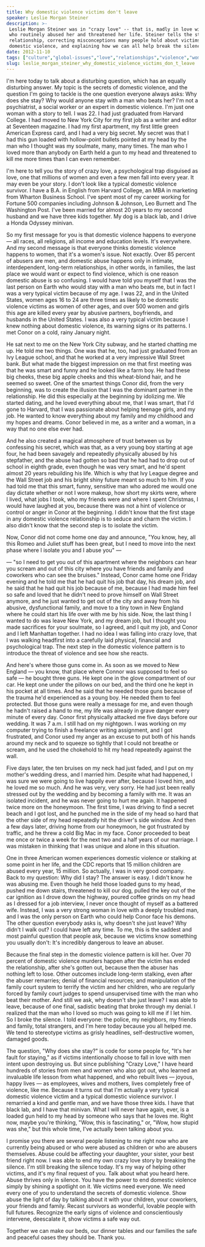 ```yaml
---
title: Why domestic violence victims don't leave
speaker: Leslie Morgan Steiner
description: >-
 Leslie Morgan Steiner was in "crazy love" -- that is, madly in love with a man
 who routinely abused her and threatened her life. Steiner tells the story of her
 relationship, correcting misconceptions many people hold about victims of
 domestic violence, and explaining how we can all help break the silence.
date: 2012-11-10
tags: ["culture","global-issues","love","relationships","violence","women"]
slug: leslie_morgan_steiner_why_domestic_violence_victims_don_t_leave
---
```


I'm here today to talk about a disturbing question, which has an equally disturbing
answer. My topic is the secrets of domestic violence, and the question I'm going to tackle
is the one question everyone always asks: Why does she stay? Why would anyone stay with a
man who beats her? I'm not a psychiatrist, a social worker or an expert in domestic
violence. I'm just one woman with a story to tell. I was 22. I had just graduated from
Harvard College. I had moved to New York City for my first job as a writer and editor at
Seventeen magazine. I had my first apartment, my first little green American Express card,
and I had a very big secret. My secret was that I had this gun loaded with hollow-point
bullets pointed at my head by the man who I thought was my soulmate, many, many times. The
man who I loved more than anybody on Earth held a gun to my head and threatened to kill me
more times than I can even remember.

I'm here to tell you the story of crazy love, a psychological trap disguised as love, one
that millions of women and even a few men fall into every year. It may even be your
story. I don't look like a typical domestic violence survivor. I have a B.A. in English
from Harvard College, an MBA in marketing from Wharton Business School. I've spent most of
my career working for Fortune 500 companies including Johnson & Johnson, Leo Burnett and
The Washington Post. I've been married for almost 20 years to my second husband and we
have three kids together. My dog is a black lab, and I drive a Honda Odyssey minivan.

So my first message for you is that domestic violence happens to everyone — all races, all
religions, all income and education levels. It's everywhere. And my second message is that
everyone thinks domestic violence happens to women, that it's a women's issue. Not
exactly. Over 85 percent of abusers are men, and domestic abuse happens only in intimate,
interdependent, long-term relationships, in other words, in families, the last place we
would want or expect to find violence, which is one reason domestic abuse is so
confusing. I would have told you myself that I was the last person on Earth who would stay
with a man who beats me, but in fact I was a very typical victim because of my age. I was
22, and in the United States, women ages 16 to 24 are three times as likely to be domestic
violence victims as women of other ages, and over 500 women and girls this age are killed
every year by abusive partners, boyfriends, and husbands in the United States. I was also a
very typical victim because I knew nothing about domestic violence, its warning signs or
its patterns. I met Conor on a cold, rainy January night.

He sat next to me on the New York City subway, and he started chatting me up. He told me
two things. One was that he, too, had just graduated from an Ivy League school, and that
he worked at a very impressive Wall Street bank. But what made the biggest impression on
me that first meeting was that he was smart and funny and he looked like a farm boy. He
had these big cheeks, these big apple cheeks and this wheat-blond hair, and he seemed so
sweet. One of the smartest things Conor did, from the very beginning, was to create the
illusion that I was the dominant partner in the relationship. He did this especially at
the beginning by idolizing me. We started dating, and he loved everything about me, that I
was smart, that I'd gone to Harvard, that I was passionate about helping teenage girls,
and my job. He wanted to know everything about my family and my childhood and my hopes and
dreams. Conor believed in me, as a writer and a woman, in a way that no one else ever
had.

And he also created a magical atmosphere of trust between us by confessing his secret,
which was that, as a very young boy starting at age four, he had been savagely and
repeatedly physically abused by his stepfather, and the abuse had gotten so bad that he
had had to drop out of school in eighth grade, even though he was very smart, and he'd
spent almost 20 years rebuilding his life. Which is why that Ivy League degree and the
Wall Street job and his bright shiny future meant so much to him. If you had told me that
this smart, funny, sensitive man who adored me would one day dictate whether or not I wore
makeup, how short my skirts were, where I lived, what jobs I took, who my friends were and
where I spent Christmas, I would have laughed at you, because there was not a hint of
violence or control or anger in Conor at the beginning. I didn't know that the first stage
in any domestic violence relationship is to seduce and charm the victim. I also didn't know
that the second step is to isolate the victim.

Now, Conor did not come home one day and announce, "You know, hey, all this Romeo and
Juliet stuff has been great, but I need to move into the next phase where I isolate you
and I abuse you" — 

— "so I need to get you out of this apartment where the neighbors can hear you scream and
out of this city where you have friends and family and coworkers who can see the bruises."
Instead, Conor came home one Friday evening and he told me that he had quit his job that
day, his dream job, and he said that he had quit his job because of me, because I had made
him feel so safe and loved that he didn't need to prove himself on Wall Street anymore,
and he just wanted to get out of the city and away from his abusive, dysfunctional family,
and move to a tiny town in New England where he could start his life over with me by his
side. Now, the last thing I wanted to do was leave New York, and my dream job, but I
thought you made sacrifices for your soulmate, so I agreed, and I quit my job, and Conor
and I left Manhattan together. I had no idea I was falling into crazy love, that I was
walking headfirst into a carefully laid physical, financial and psychological trap. The
next step in the domestic violence pattern is to introduce the threat of violence and see
how she reacts.

And here's where those guns come in. As soon as we moved to New England — you know, that
place where Connor was supposed to feel so safe — he bought three guns. He kept one in the
glove compartment of our car. He kept one under the pillows on our bed, and the third one
he kept in his pocket at all times. And he said that he needed those guns because of the
trauma he'd experienced as a young boy. He needed them to feel protected. But those guns
were really a message for me, and even though he hadn't raised a hand to me, my life was
already in grave danger every minute of every day. Conor first physically attacked me five
days before our wedding. It was 7 a.m. I still had on my nightgown. I was working on my
computer trying to finish a freelance writing assignment, and I got frustrated, and Conor
used my anger as an excuse to put both of his hands around my neck and to squeeze so
tightly that I could not breathe or scream, and he used the chokehold to hit my head
repeatedly against the wall.

Five days later, the ten bruises on my neck had just faded, and I put on my mother's
wedding dress, and I married him. Despite what had happened, I was sure we were going to
live happily ever after, because I loved him, and he loved me so much. And he was very,
very sorry. He had just been really stressed out by the wedding and by becoming a family
with me. It was an isolated incident, and he was never going to hurt me again. It happened
twice more on the honeymoon. The first time, I was driving to find a secret beach and I
got lost, and he punched me in the side of my head so hard that the other side of my head
repeatedly hit the driver's side window. And then a few days later, driving home from our
honeymoon, he got frustrated by traffic, and he threw a cold Big Mac in my face. Conor
proceeded to beat me once or twice a week for the next two and a half years of our
marriage. I was mistaken in thinking that I was unique and alone in this
situation.

One in three American women experiences domestic violence or stalking at some point in her
life, and the CDC reports that 15 million children are abused every year, 15 million. So
actually, I was in very good company. Back to my question: Why did I stay? The answer is
easy. I didn't know he was abusing me. Even though he held those loaded guns to my head,
pushed me down stairs, threatened to kill our dog, pulled the key out of the car ignition
as I drove down the highway, poured coffee grinds on my head as I dressed for a job
interview, I never once thought of myself as a battered wife. Instead, I was a very strong
woman in love with a deeply troubled man, and I was the only person on Earth who could
help Conor face his demons. The other question everybody asks is, why doesn't she just
leave? Why didn't I walk out? I could have left any time. To me, this is the saddest and
most painful question that people ask, because we victims know something you usually
don't: It's incredibly dangerous to leave an abuser.

Because the final step in the domestic violence pattern is kill her. Over 70 percent of
domestic violence murders happen after the victim has ended the relationship, after she's
gotten out, because then the abuser has nothing left to lose. Other outcomes include
long-term stalking, even after the abuser remarries; denial of financial resources; and
manipulation of the family court system to terrify the victim and her children, who are
regularly forced by family court judges to spend unsupervised time with the man who beat
their mother. And still we ask, why doesn't she just leave? I was able to leave, because of
one final, sadistic beating that broke through my denial. I realized that the man who I
loved so much was going to kill me if I let him. So I broke the silence. I told everyone:
the police, my neighbors, my friends and family, total strangers, and I'm here today
because you all helped me. We tend to stereotype victims as grisly headlines,
self-destructive women, damaged goods.

The question, "Why does she stay?" is code for some people for, "It's her fault for
staying," as if victims intentionally choose to fall in love with men intent upon
destroying us. But since publishing "Crazy Love," I have heard hundreds of stories from men
and women who also got out, who learned an invaluable life lesson from what happened, and
who rebuilt lives — joyous, happy lives — as employees, wives and mothers, lives
completely free of violence, like me. Because it turns out that I'm actually a very
typical domestic violence victim and a typical domestic violence survivor. I remarried a
kind and gentle man, and we have those three kids. I have that black lab, and I have that
minivan. What I will never have again, ever, is a loaded gun held to my head by someone
who says that he loves me. Right now, maybe you're thinking, "Wow, this is fascinating,"
or, "Wow, how stupid was she," but this whole time, I've actually been talking about
you.

I promise you there are several people listening to me right now who are currently being
abused or who were abused as children or who are abusers themselves. Abuse could be
affecting your daughter, your sister, your best friend right now. I was able to end my own
crazy love story by breaking the silence. I'm still breaking the silence today. It's my
way of helping other victims, and it's my final request of you. Talk about what you heard
here. Abuse thrives only in silence. You have the power to end domestic violence simply by
shining a spotlight on it. We victims need everyone. We need every one of you to
understand the secrets of domestic violence. Show abuse the light of day by talking about
it with your children, your coworkers, your friends and family. Recast survivors as
wonderful, lovable people with full futures. Recognize the early signs of violence and
conscientiously intervene, deescalate it, show victims a safe way out.

Together we can make our beds, our dinner tables and our families the safe and peaceful
oases they should be. Thank you.

<!--
ad_duration=3.33
event="TEDxRainier"
external_start_time=0
has_talk_citation=0
intro_duration=11.82
is_subtitle_required="False"
is_talk_featured="True"
language="en"
language_swap="False"
native_language="en"
number_of_related_talks=6
number_of_speakers=1
number_of_subtitled_videos=41
number_of_tags=6
number_of_talk_download_languages=41
number_of_talk_more_resources=1
number_of_talk_recommendations=3
number_of_talks_take_actions=1
post_ad_duration=0.83
published_timestamp="2013-01-25 16:06:00"
recording_date="2012-11-10"
speaker_description="Writer"
speaker_is_published=1
speaker_name="Leslie Morgan Steiner"
talk_name="Why domestic violence victims don't leave"
talk_recommendations_blurb="Reading, helplines and films that offer advice and support for anyone experiencing domestic violence."
talks_tags=["culture","global-issues","love","relationships","violence","women"]
url_audio="https://download.ted.com/talks/LeslieMorganSteiner_2012X.mp3?apikey=acme-roadrunner"
url_photo_speaker="https://pe.tedcdn.com/images/ted/4ea829b0ad5b8b7257c568f9e295c9459f5681dd_254x191.jpg"
url_photo_talk="https://pe.tedcdn.com/images/ted/bbfa62818807b138c85e93b779840877d0f4753c_1600x1200.jpg"
url_webpage="https://www.ted.com/talks/leslie_morgan_steiner_why_domestic_violence_victims_don_t_leave"
video_type_name="TEDx Talk"
-->